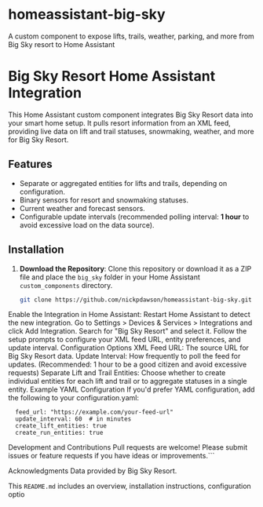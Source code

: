 # homeassistant-big-sky
A custom component to expose lifts, trails, weather, parking, and more from Big Sky resort to Home Assistant
# Big Sky Resort Home Assistant Integration

This Home Assistant custom component integrates Big Sky Resort data into your smart home setup. It pulls resort information from an XML feed, providing live data on lift and trail statuses, snowmaking, weather, and more for Big Sky Resort.

## Features
- Separate or aggregated entities for lifts and trails, depending on configuration.
- Binary sensors for resort and snowmaking statuses.
- Current weather and forecast sensors.
- Configurable update intervals (recommended polling interval: **1 hour** to avoid excessive load on the data source).

## Installation

1. **Download the Repository**:
   Clone this repository or download it as a ZIP file and place the `big_sky` folder in your Home Assistant `custom_components` directory.

   ```bash
   git clone https://github.com/nickpdawson/homeassistant-big-sky.git
Enable the Integration in Home Assistant:
Restart Home Assistant to detect the new integration.
Go to Settings > Devices & Services > Integrations and click Add Integration.
Search for "Big Sky Resort" and select it.
Follow the setup prompts to configure your XML feed URL, entity preferences, and update interval.
Configuration Options
XML Feed URL: The source URL for Big Sky Resort data.
Update Interval: How frequently to poll the feed for updates. (Recommended: 1 hour to be a good citizen and avoid excessive requests)
Separate Lift and Trail Entities: Choose whether to create individual entities for each lift and trail or to aggregate statuses in a single entity.
Example YAML Configuration
If you'd prefer YAML configuration, add the following to your configuration.yaml:


```big_sky:
  feed_url: "https://example.com/your-feed-url"
  update_interval: 60  # in minutes
  create_lift_entities: true
  create_run_entities: true
```
Development and Contributions
Pull requests are welcome! Please submit issues or feature requests if you have ideas or improvements.```

Acknowledgments
Data provided by Big Sky Resort.


This `README.md` includes an overview, installation instructions, configuration optio
